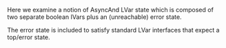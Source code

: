
Here we examine a notion of AsyncAnd LVar state which is composed of
two separate boolean IVars plus an (unreachable) error state.

The error state is included to satisfy standard LVar interfaces that
expect a top/error state.

